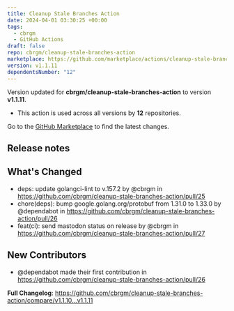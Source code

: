 ```yaml
---
title: Cleanup Stale Branches Action
date: 2024-04-01 03:30:25 +00:00
tags:
  - cbrgm
  - GitHub Actions
draft: false
repo: cbrgm/cleanup-stale-branches-action
marketplace: https://github.com/marketplace/actions/cleanup-stale-branches-action
version: v1.1.11
dependentsNumber: "12"
---
```



Version updated for **cbrgm/cleanup-stale-branches-action** to version **v1.1.11**.
- This action is used across all versions by **12** repositories.

Go to the [GitHub Marketplace](https://github.com/marketplace/actions/cleanup-stale-branches-action) to find the latest changes.

## Release notes

## What's Changed
* deps: update golangci-lint to v.157.2 by @cbrgm in https://github.com/cbrgm/cleanup-stale-branches-action/pull/25
* chore(deps): bump google.golang.org/protobuf from 1.31.0 to 1.33.0 by @dependabot in https://github.com/cbrgm/cleanup-stale-branches-action/pull/26
* feat(ci): send mastodon status on release by @cbrgm in https://github.com/cbrgm/cleanup-stale-branches-action/pull/27

## New Contributors
* @dependabot made their first contribution in https://github.com/cbrgm/cleanup-stale-branches-action/pull/26

**Full Changelog**: https://github.com/cbrgm/cleanup-stale-branches-action/compare/v1.1.10...v1.1.11
